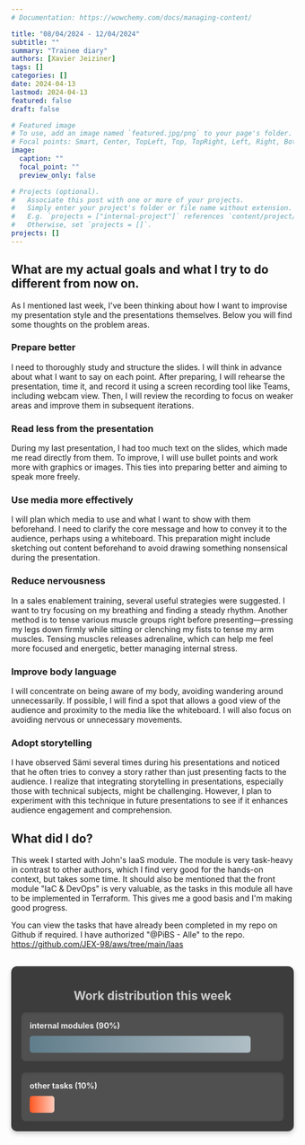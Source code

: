 ```yaml
---
# Documentation: https://wowchemy.com/docs/managing-content/

title: "08/04/2024 - 12/04/2024"
subtitle: ""
summary: "Trainee diary"
authors: [Xavier Jeiziner]
tags: []
categories: []
date: 2024-04-13
lastmod: 2024-04-13
featured: false
draft: false

# Featured image
# To use, add an image named `featured.jpg/png` to your page's folder.
# Focal points: Smart, Center, TopLeft, Top, TopRight, Left, Right, BottomLeft, Bottom, BottomRight.
image:
  caption: ""
  focal_point: ""
  preview_only: false

# Projects (optional).
#   Associate this post with one or more of your projects.
#   Simply enter your project's folder or file name without extension.
#   E.g. `projects = ["internal-project"]` references `content/project/deep-learning/index.md`.
#   Otherwise, set `projects = []`.
projects: []
---
```


## What are my actual goals and what I try to do different from now on.

As I mentioned last week, I've been thinking about how I want to improvise my presentation style and the presentations themselves. Below you will find some thoughts on the problem areas.

### Prepare better

I need to thoroughly study and structure the slides. I will think in advance about what I want to say on each point. After preparing, I will rehearse the presentation, time it, and record it using a screen recording tool like Teams, including webcam view. Then, I will review the recording to focus on weaker areas and improve them in subsequent iterations.

### Read less from the presentation

During my last presentation, I had too much text on the slides, which made me read directly from them. To improve, I will use bullet points and work more with graphics or images. This ties into preparing better and aiming to speak more freely.

### Use media more effectively

I will plan which media to use and what I want to show with them beforehand. I need to clarify the core message and how to convey it to the audience, perhaps using a whiteboard. This preparation might include sketching out content beforehand to avoid drawing something nonsensical during the presentation.

### Reduce nervousness

In a sales enablement training, several useful strategies were suggested. I want to try focusing on my breathing and finding a steady rhythm. Another method is to tense various muscle groups right before presenting—pressing my legs down firmly while sitting or clenching my fists to tense my arm muscles. Tensing muscles releases adrenaline, which can help me feel more focused and energetic, better managing internal stress.

### Improve body language

I will concentrate on being aware of my body, avoiding wandering around unnecessarily. If possible, I will find a spot that allows a good view of the audience and proximity to the media like the whiteboard. I will also focus on avoiding nervous or unnecessary movements.

### Adopt storytelling

I have observed Sämi several times during his presentations and noticed that he often tries to convey a story rather than just presenting facts to the audience. I realize that integrating storytelling in presentations, especially those with technical subjects, might be challenging. However, I plan to experiment with this technique in future presentations to see if it enhances audience engagement and comprehension.

## What did I do?

This week I started with John's IaaS module. The module is very task-heavy in contrast to other authors, which I find very good for the hands-on context, but takes some time. It should also be mentioned that the front module "IaC & DevOps" is very valuable, as the tasks in this module all have to be implemented in Terraform. This gives me a good basis and I'm making good progress.

You can view the tasks that have already been completed in my repo on Github if required. I have authorized "@PiBS - Alle" to the repo.
https://github.com/JEX-98/aws/tree/main/Iaas

<br>
<div style="padding: 18px; padding-top: 10px; color: #eee; background-color: #3c3c3c; border-radius: 10px; box-shadow: 0 4px 8px rgba(0,0,0,0.2);">
  <h2 style="text-align: center; color: #ccc;">Work distribution this week</h2>
  <div style="background-color: #505050; padding: 15px; margin-bottom: 20px; border-radius: 8px; color: #eee; box-shadow: inset 0 2px 4px rgba(0,0,0,0.1);">
    <strong>internal modules (90%)</strong>
    <div style="width: 90%; height: 30px; background: linear-gradient(to right, #607D8B 0%, #B0BEC5 100%); border-radius: 5px; margin-top: 10px;"></div>
  </div>
  <div style="background-color: #505050; padding: 15px; border-radius: 8px; color: #eee; box-shadow: inset 0 2px 4px rgba(0,0,0,0.1);">
    <strong>other tasks (10%)</strong>
    <div style="width: 10%; height: 30px; background: linear-gradient(to right, #FF5722 0%, #FFCCBC 100%); border-radius: 5px; margin-top: 10px;"></div>
  </div>
</div>
